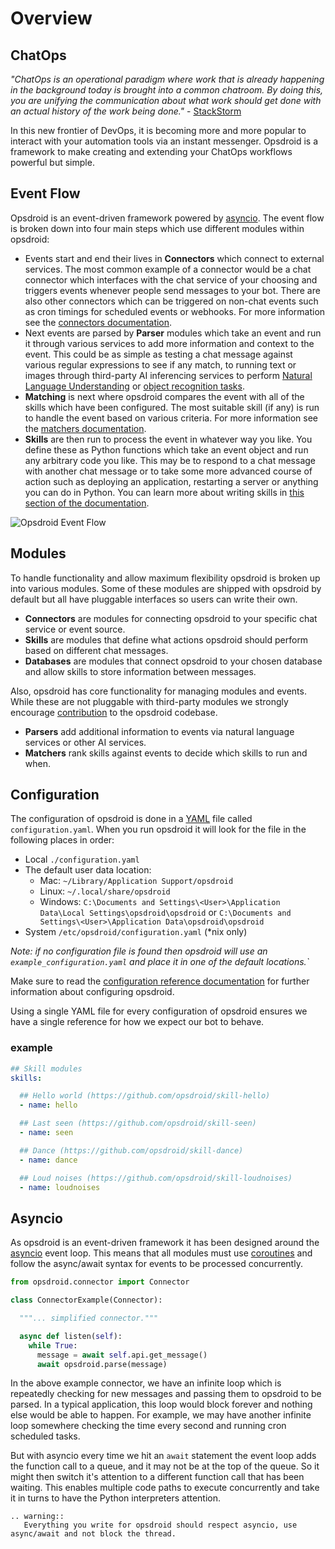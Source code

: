 # Overview

## ChatOps

_"ChatOps is an operational paradigm where work that is already happening in the background today is brought into a common chatroom. By doing this, you are unifying the communication about what work should get done with an actual history of the work being done."_ - [StackStorm](https://docs.stackstorm.com/chatops/chatops.html)

In this new frontier of DevOps, it is becoming more and more popular to interact with your automation tools via an instant messenger. Opsdroid is a framework to make creating and extending your ChatOps workflows powerful but simple.

## Event Flow

Opsdroid is an event-driven framework powered by [asyncio](#asyncio). The event flow is broken down into four main steps which use different modules within opsdroid:

- Events start and end their lives in **Connectors** which connect to external services. The most common example of a connector would be a chat connector which interfaces with the chat service of your choosing and triggers events whenever people send messages to your bot. There are also other connectors which can be triggered on non-chat events such as cron timings for scheduled events or webhooks. For more information see the [connectors documentation](connectors/index.md).
- Next events are parsed by **Parser** modules which take an event and run it through various services to add more information and context to the event. This could be as simple as testing a chat message against various regular expressions to see if any match, to running text or images through third-party AI inferencing services to perform [Natural Language Understanding](https://en.wikipedia.org/wiki/Natural-language_understanding) or [object recognition tasks](https://en.wikipedia.org/wiki/Machine_vision).
- **Matching** is next where opsdroid compares the event with all of the skills which have been configured. The most suitable skill (if any) is run to handle the event based on various criteria. For more information see the [matchers documentation](skills/matchers/index.md).
- **Skills** are then run to process the event in whatever way you like. You define these as Python functions which take an event object and run any arbitrary code you like. This may be to respond to a chat message with another chat message or to take some more advanced course of action such as deploying an application, restarting a server or anything you can do in Python. You can learn more about writing skills in [this section of the documentation](skills/index.md).


![Opsdroid Event Flow](https://user-images.githubusercontent.com/1610850/57621414-488ee280-7583-11e9-9eaa-f739300331f1.png)

## Modules

To handle functionality and allow maximum flexibility opsdroid is broken up into various modules. Some of these modules are shipped with opsdroid by default but all have pluggable interfaces so users can write their own.

- **Connectors** are modules for connecting opsdroid to your specific chat service or event source.
- **Skills** are modules that define what actions opsdroid should perform based on different chat messages.
- **Databases** are modules that connect opsdroid to your chosen database and allow skills to store information between messages.

Also, opsdroid has core functionality for managing modules and events. While these are not pluggable with third-party modules we strongly encourage [contribution](contributing.md) to the opsdroid codebase.

- **Parsers** add additional information to events via natural language services or other AI services.
- **Matchers** rank skills against events to decide which skills to run and when.

## Configuration

The configuration of opsdroid is done in a [YAML](https://yaml.org/) file called `configuration.yaml`.  When you run opsdroid it will look for the file in the following places in order:

- Local `./configuration.yaml`
-  The default user data location:
    * Mac: `~/Library/Application Support/opsdroid`
    * Linux: `~/.local/share/opsdroid`
    * Windows: `C:\Documents and Settings\<User>\Application Data\Local Settings\opsdroid\opsdroid` or
                `C:\Documents and Settings\<User>\Application Data\opsdroid\opsdroid`
- System `/etc/opsdroid/configuration.yaml` (*nix only)

_Note: if no configuration file is found then opsdroid will use an `example_configuration.yaml` and place it in one of the default locations.`_

Make sure to read the [configuration reference documentation](../configuration.md) for further information about configuring opsdroid.

Using a single YAML file for every configuration of opsdroid ensures we have a single reference for how we expect our bot to behave.

### example

```yaml
## Skill modules
skills:

  ## Hello world (https://github.com/opsdroid/skill-hello)
  - name: hello

  ## Last seen (https://github.com/opsdroid/skill-seen)
  - name: seen

  ## Dance (https://github.com/opsdroid/skill-dance)
  - name: dance

  ## Loud noises (https://github.com/opsdroid/skill-loudnoises)
  - name: loudnoises
```

## Asyncio

As opsdroid is an event-driven framework it has been designed around the [asyncio](https://docs.python.org/3/library/asyncio.html) event loop. This means that all modules must use [coroutines](https://docs.python.org/3/library/asyncio-task.html#coroutines) and follow the async/await syntax for events to be processed concurrently.

```python
from opsdroid.connector import Connector

class ConnectorExample(Connector):

  """... simplified connector."""

  async def listen(self):
    while True:
      message = await self.api.get_message()
      await opsdroid.parse(message)
```

In the above example connector, we have an infinite loop which is repeatedly checking for new messages and passing them to opsdroid to be parsed. In a typical application, this loop would block forever and nothing else would be able to happen. For example, we may have another infinite loop somewhere checking the time every second and running cron scheduled tasks.

But with asyncio every time we hit an `await` statement the event loop adds the function call to a queue, and it may not be at the top of the queue. So it might then switch it's attention to a different function call that has been waiting. This enables multiple code paths to execute concurrently and take it in turns to have the Python interpreters attention.

```eval_rst
.. warning::
   Everything you write for opsdroid should respect asyncio, use async/await and not block the thread.
```
